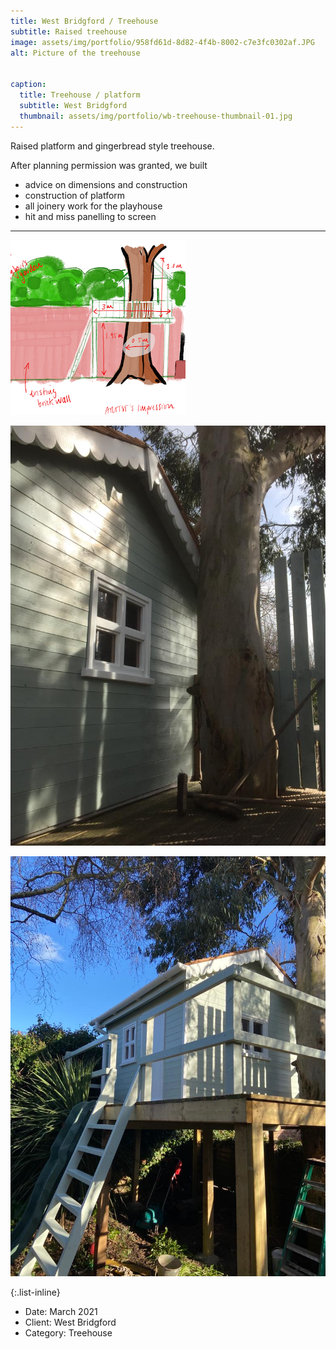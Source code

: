 ```yaml
---
title: West Bridgford / Treehouse
subtitle: Raised treehouse
image: assets/img/portfolio/958fd61d-8d82-4f4b-8002-c7e3fc0302af.JPG
alt: Picture of the treehouse


caption:
  title: Treehouse / platform
  subtitle: West Bridgford
  thumbnail: assets/img/portfolio/wb-treehouse-thumbnail-01.jpg
---
```


Raised platform and gingerbread style treehouse.

After planning permission was granted, we built 


<ul style="text-align: left">
<li>advice on dimensions and construction</li>
<li>construction of platform</li>
<li>all joinery work for the playhouse</li>
<li>hit and miss panelling to screen</li>
</ul>


<hr>

![image 2](assets/img/portfolio/wb-treehouse-thumbnail-01.png)


![image 3](assets/img/portfolio/5f57a2d3-4a4c-4696-ba2f-801a6f1fc4b3.JPG)


![image 4](assets/img/portfolio/958fd61d-8d82-4f4b-8002-c7e3fc0302af.JPG)



{:.list-inline}
- Date: March 2021
- Client: West Bridgford
- Category: Treehouse

